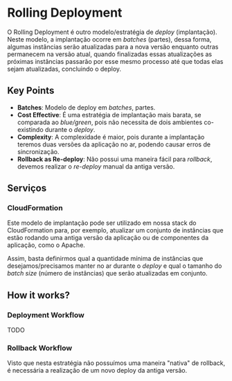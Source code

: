 # Rolling Deployment

O Rolling Deployment é outro modelo/estratégia de *deploy* (implantação). Neste modelo, a implantação ocorre em *batches* (partes), dessa forma, algumas instâncias serão atualizadas para a nova versão enquanto outras permanecem na versão atual, quando finalizadas essas atualizações as próximas instâncias passarão por esse mesmo processo até que todas elas sejam atualizadas, concluindo o deploy.

## Key Points

- **Batches**: Modelo de deploy em *batches*, partes.
- **Cost Effective**: É uma estratégia de implantação mais barata, se comparada ao *blue/green*, pois não necessita de dois ambientes co-existindo durante o *deploy*.
- **Complexity**: A complexidade é maior, pois durante a implantação teremos duas versões da aplicação no ar, podendo causar erros de sincronização.
- **Rollback as Re-deploy**: Não possui uma maneira fácil para *rollback*, devemos realizar o *re-deploy* manual da antiga versão.

## Serviços

### CloudFormation

Este modelo de implantação pode ser utilizado em nossa stack do CloudFormation para, por exemplo, atualizar um conjunto de instâncias que estão rodando uma antiga versão da aplicação ou de componentes da aplicação, como o Apache.

Assim, basta definirmos qual a quantidade mínima de instâncias que desejamos/precisamos manter no ar durante o *deploy* e qual o tamanho do *batch size* (número de instâncias) que serão atualizadas em conjunto.

## How it works?

### Deployment Workflow

TODO

### Rollback Workflow

Visto que nesta estratégia não possuímos uma maneira "nativa" de rollback, é necessária a realização de um novo deploy da antiga versão.